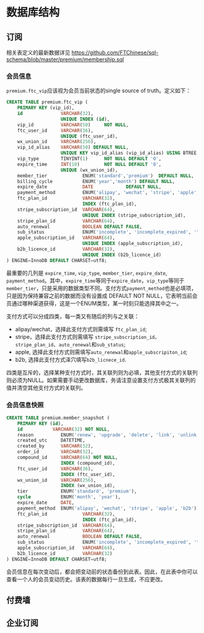 # 数据库结构

## 订阅

相关表定义的最新数据详见 https://github.com/FTChinese/sql-schema/blob/master/premium/membership.sql

### 会员信息

`premium.ftc_vip`应该视为会员当前状态的single source of truth。定义如下：

```sql
CREATE TABLE premium.ftc_vip (
    PRIMARY KEY (vip_id),
    id              VARCHAR(32),
                    UNIQUE INDEX (id),
    vip_id          VARCHAR(50)     NOT NULL,
    ftc_user_id     VARCHAR(36),
                    UNIQUE (ftc_user_id),
    wx_union_id     VARCHAR(256),
    vip_id_alias    VARCHAR(50) DEFAULT NULL,
                    UNIQUE KEY vip_id_alias (vip_id_alias) USING BTREE,
    vip_type        TINYINT(1)      NOT NULL DEFAULT '0',
    expire_time     INT(10)         NOT NULL DEFAULT '0',
                    UNIQUE (wx_union_id),
    member_tier             ENUM('standard','premium')  DEFAULT NULL,
    billing_cycle           ENUM('year','month') DEFAULT NULL,
    expire_date             DATE            DEFAULT NULL,
    payment_method          ENUM('alipay', 'wechat', 'stripe', 'apple', 'b2b'),
    ftc_plan_id             VARCHAR(32),
                            INDEX (ftc_plan_id),
    stripe_subscription_id  VARCHAR(64),
                            UNIQUE INDEX (stripe_subscription_id),
    stripe_plan_id          VARCHAR(64),
    auto_renewal            BOOLEAN DEFAULT FALSE,
    sub_status              ENUM('incomplete', 'incomplete_expired', 'trialing', 'active', 'past_due', 'canceled', 'unpaid'),
    apple_subscription_id   VARCHAR(64),
                            UNIQUE INDEX (apple_subscription_id),
    b2b_licence_id          VARCHAR(32),
                            UNIQUE INDEX (b2b_licence_id)
) ENGINE=InnoDB DEFAULT CHARSET=utf8;
```

最重要的几列是 `expire_time`, `vip_type`, `member_tier`, `expire_date`, `payment_method`。其中，`expire_time`等同于`expire_date`，`vip_type`等同于`member_tier`，只是采用的数据类型不同。支付方式`payment_method`也是必填项，只是因为保持兼容之前的数据而没有设置成 DEFAULT NOT NULL，它表明当前会员通过哪种渠道获得，这是一个ENUM类型，某一时刻只能选择其中之一。

支付方式可以分成四类，每一类又有随后的列与之关联：

* alipay/wechat，选择此支付方式则需填写 `ftc_plan_id`;
* stripe，选择此支付方式则需填写 `stripe_subscription_id`、`stripe_plan_id`、`auto_renewal`和`sub_status`;
* apple, 选择此支付方式则需填写`auto_renewal`和`apple_subscripiton_id`;
* b2b, 选择此支付方式泽穴填写`b2b_licnece_id`.

四类是互斥的，选择某种支付方式时，其关联列则为必填，其他支付方式的关联列则必须为NULL。如果需要手动更改数据库，务请注意设置支付方式极其关联列的值并清空其他支付方式的关联列。

### 会员信息快照

```sql
CREATE TABLE premium.member_snapshot (
    PRIMARY KEY (id),
    id           VARCHAR(32) NOT NULL,
    reason          ENUM('renew', 'upgrade', 'delete', 'link', 'unlink', 'apple_link', 'apple_unlink', 'b2b', 'manual', 'iap_update'),
    created_utc     DATETIME,
    created_by      VARCHAR(32),
    order_id        VARCHAR(32),
    compound_id     VARCHAR(64) NOT NULL,
                    INDEX (compound_id),
    ftc_user_id     VARCHAR(36),
                    INDEX (ftc_user_id),
    wx_union_id     VARCHAR(256),
                    INDEX (wx_union_id),
    tier            ENUM('standard', 'premium'),
    cycle           ENUM('month', 'year'),
    expire_date     DATE,
    payment_method  ENUM('alipay', 'wechat', 'stripe', 'apple', 'b2b'),
    ftc_plan_id             VARCHAR(32),
                            INDEX (ftc_plan_id),
    stripe_subscription_id  VARCHAR(64),
    stripe_plan_id          VARCHAR(64),
    auto_renewal            BOOLEAN DEFAULT FALSE,
    sub_status              ENUM('incomplete', 'incomplete_expired', 'trialing', 'active', 'past_due', 'canceled', 'unpaid'),
    apple_subscription_id   VARCHAR(64),
    b2b_licence_id          VARCHAR(32)
) ENGINE=InnoDB DEFAULT CHARSET=utf8;
```

会员信息在每次变动后，都会把变动前的状态备份到此表。因此，在此表中你可以查看一个人的会员变动历史。该表的数据每行一旦生成，不应更改。

## 付费墙

## 企业订阅
